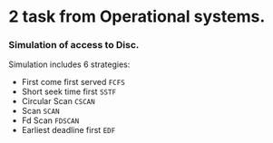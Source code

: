 
# 2 task from Operational systems.
### Simulation of access to Disc. ###
Simulation includes 6 strategies: 
* First come first served `FCFS`
* Short seek time first `SSTF`
* Circular Scan `CSCAN`
* Scan `SCAN`
* Fd Scan `FDSCAN`
* Earliest deadline first `EDF`
